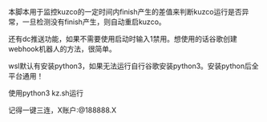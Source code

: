 本脚本用于监控kuzco的一定时间内finish产生的差值来判断kuzco运行是否异常，一旦检测没有finish产生，则自动重启kuzco。

还有dc推送功能，如果不需要使用启动时输入1禁用。想使用的话谷歌创建webhook机器人的方法，很简单。

wsl默认有安装python3，如果无法运行自行谷歌安装python3。安装python后全平台通用！

使用python3 kz.sh运行

记得一键三连，X账户:@188888.X
